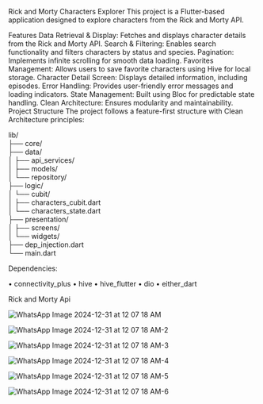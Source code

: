 
Rick and Morty Characters Explorer
This project is a Flutter-based application designed to explore characters from the Rick and Morty API.

Features
Data Retrieval & Display: Fetches and displays character details from the Rick and Morty API.
Search & Filtering: Enables search functionality and filters characters by status and species.
Pagination: Implements infinite scrolling for smooth data loading.
Favorites Management: Allows users to save favorite characters using Hive for local storage.
Character Detail Screen: Displays detailed information, including episodes.
Error Handling: Provides user-friendly error messages and loading indicators.
State Management: Built using Bloc for predictable state handling.
Clean Architecture: Ensures modularity and maintainability.
Project Structure
The project follows a feature-first structure with Clean Architecture principles:

lib/  
├── core/  
├── data/  
│   ├── api_services/  
│   ├── models/  
│   └── repository/  
├── logic/  
│   └── cubit/  
│       ├── characters_cubit.dart  
│       └── characters_state.dart  
├── presentation/  
│   ├── screens/  
│   └── widgets/  
├── dep_injection.dart  
└── main.dart  


Dependencies:

• connectivity_plus
• hive
• hive_flutter
• dio
• either_dart

Rick and Morty Api

![WhatsApp Image 2024-12-31 at 12 07 18 AM](https://github.com/user-attachments/assets/c6d00388-75c9-45e7-bf80-46cfda7120c2)

![WhatsApp Image 2024-12-31 at 12 07 18 AM-2](https://github.com/user-attachments/assets/4db1e458-7215-480f-a5f4-f0cb5a76ba19)

![WhatsApp Image 2024-12-31 at 12 07 18 AM-3](https://github.com/user-attachments/assets/728c0d9c-4c8c-44c1-b078-1d06f1e80799)

![WhatsApp Image 2024-12-31 at 12 07 18 AM-4](https://github.com/user-attachments/assets/b9fdb6d0-0590-4e56-9266-00be717c5629)

![WhatsApp Image 2024-12-31 at 12 07 18 AM-5](https://github.com/user-attachments/assets/e80f1623-f8fb-4da1-9201-4ed369513471)

![WhatsApp Image 2024-12-31 at 12 07 18 AM-6](https://github.com/user-attachments/assets/e462dd74-782e-444c-8774-6d3e97fcfe02)


